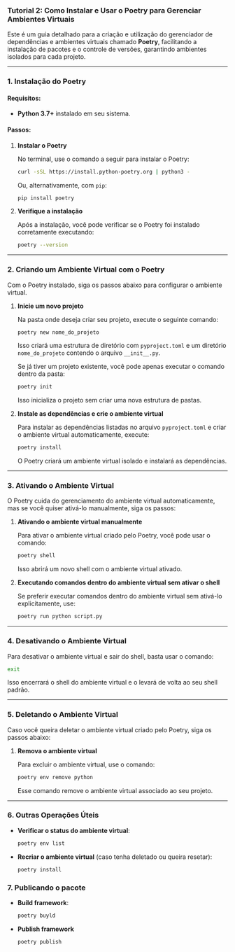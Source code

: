 ### Tutorial 2: Como Instalar e Usar o Poetry para Gerenciar Ambientes Virtuais

Este é um guia detalhado para a criação e utilização do gerenciador de dependências e ambientes virtuais chamado **Poetry**, facilitando a instalação de pacotes e o controle de versões, garantindo ambientes isolados para cada projeto.

---

### 1. Instalação do Poetry

#### Requisitos:
- **Python 3.7+** instalado em seu sistema.

#### Passos:

1. **Instalar o Poetry**
   
   No terminal, use o comando a seguir para instalar o Poetry:
   ```bash
   curl -sSL https://install.python-poetry.org | python3 -
   ```

   Ou, alternativamente, com `pip`:
   ```bash
   pip install poetry
   ```

2. **Verifique a instalação**
   
   Após a instalação, você pode verificar se o Poetry foi instalado corretamente executando:
   ```bash
   poetry --version
   ```

---

### 2. Criando um Ambiente Virtual com o Poetry

Com o Poetry instalado, siga os passos abaixo para configurar o ambiente virtual.

1. **Inicie um novo projeto**
   
   Na pasta onde deseja criar seu projeto, execute o seguinte comando:
   ```bash
   poetry new nome_do_projeto
   ```

   Isso criará uma estrutura de diretório com `pyproject.toml` e um diretório `nome_do_projeto` contendo o arquivo `__init__.py`.

   Se já tiver um projeto existente, você pode apenas executar o comando dentro da pasta:
   ```bash
   poetry init
   ```
   Isso inicializa o projeto sem criar uma nova estrutura de pastas.

2. **Instale as dependências e crie o ambiente virtual**
   
   Para instalar as dependências listadas no arquivo `pyproject.toml` e criar o ambiente virtual automaticamente, execute:
   ```bash
   poetry install
   ```

   O Poetry criará um ambiente virtual isolado e instalará as dependências.

---

### 3. Ativando o Ambiente Virtual

O Poetry cuida do gerenciamento do ambiente virtual automaticamente, mas se você quiser ativá-lo manualmente, siga os passos:

1. **Ativando o ambiente virtual manualmente**
   
   Para ativar o ambiente virtual criado pelo Poetry, você pode usar o comando:
   ```bash
   poetry shell
   ```
   
   Isso abrirá um novo shell com o ambiente virtual ativado.

2. **Executando comandos dentro do ambiente virtual sem ativar o shell**
   
   Se preferir executar comandos dentro do ambiente virtual sem ativá-lo explicitamente, use:
   ```bash
   poetry run python script.py
   ```

---

### 4. Desativando o Ambiente Virtual

Para desativar o ambiente virtual e sair do shell, basta usar o comando:
```bash
exit
```
Isso encerrará o shell do ambiente virtual e o levará de volta ao seu shell padrão.

---

### 5. Deletando o Ambiente Virtual

Caso você queira deletar o ambiente virtual criado pelo Poetry, siga os passos abaixo:

1. **Remova o ambiente virtual**
   
   Para excluir o ambiente virtual, use o comando:
   ```bash
   poetry env remove python
   ```

   Esse comando remove o ambiente virtual associado ao seu projeto.

---

### 6. Outras Operações Úteis

- **Verificar o status do ambiente virtual**:
   ```bash
   poetry env list
   ```
- **Recriar o ambiente virtual** (caso tenha deletado ou queira resetar):
   ```bash
   poetry install
   ```

### 7. Publicando o pacote

- **Build framework**:
   ```bash
   poetry buyld
   ```
- **Publish framework**
   ```bash
   poetry publish
   ```